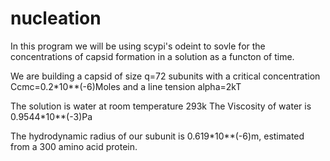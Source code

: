# nucleation


In this program we will be using scypi's odeint to sovle for the concentrations of capsid formation in a solution as a functon of time.

We are building a capsid of size q=72 subunits
with a critical concentration Ccmc=0.2*10**(-6)Moles
and a line tension alpha=2kT

The solution is water at room temperature 293k
The Viscosity of water is 0.9544*10**(-3)Pa

The hydrodynamic radius of our subunit is 0.619*10**(-6)m, estimated from a 300 amino acid protein.
